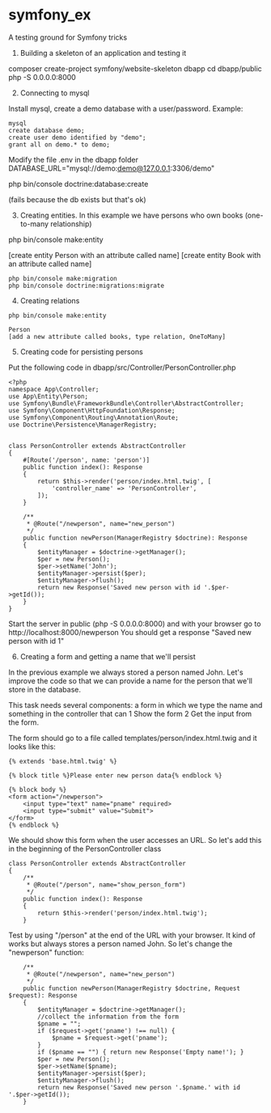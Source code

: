 # symfony_ex
A testing ground for Symfony tricks

1. Building a skeleton of an application and testing it

composer create-project symfony/website-skeleton dbapp
cd dbapp/public
php -S 0.0.0.0:8000


2. Connecting to mysql

Install mysql, create a demo database with a user/password.
Example:

```
mysql
create database demo;
create user demo identified by "demo";
grant all on demo.* to demo;
```

Modify the file .env in the dbapp folder
DATABASE_URL="mysql://demo:demo@127.0.0.1:3306/demo"

php bin/console doctrine:database:create

(fails because the db exists but that's ok)

3. Creating entities. In this example we have persons who own books (one-to-many relationship)

php bin/console make:entity

[create entity Person with an attribute called name]
[create entity Book with an attribute called name]

```
php bin/console make:migration
php bin/console doctrine:migrations:migrate
```

4. Creating relations

```
php bin/console make:entity

Person
[add a new attribute called books, type relation, OneToMany]
```

5. Creating code for persisting persons

Put the following code in dbapp/src/Controller/PersonController.php

```
<?php
namespace App\Controller;
use App\Entity\Person; 
use Symfony\Bundle\FrameworkBundle\Controller\AbstractController;
use Symfony\Component\HttpFoundation\Response;
use Symfony\Component\Routing\Annotation\Route;
use Doctrine\Persistence\ManagerRegistry;


class PersonController extends AbstractController
{
    #[Route('/person', name: 'person')]
    public function index(): Response
    {
        return $this->render('person/index.html.twig', [
            'controller_name' => 'PersonController',
        ]);
    }

    /**
     * @Route("/newperson", name="new_person")
     */
    public function newPerson(ManagerRegistry $doctrine): Response
    {
        $entityManager = $doctrine->getManager();
        $per = new Person();
        $per->setName('John');
        $entityManager->persist($per);
        $entityManager->flush();
        return new Response('Saved new person with id '.$per->getId());
    }
}

```

Start the server in public (php -S 0.0.0.0:8000) and with your browser go to http://localhost:8000/newperson
You should get a response "Saved new person with id 1"

6. Creating a form and getting a name that we'll persist

In the previous example we always stored a person named John. Let's improve the code so that we can provide a
name for the person that we'll store in the database.

This task needs several components: a form in which we type the name and something in the controller that can 
1 Show the form
2 Get the input from the form.

The form should go to a file called templates/person/index.html.twig and it looks like this:

```
{% extends 'base.html.twig' %}

{% block title %}Please enter new person data{% endblock %}

{% block body %}
<form action="/newperson">
    <input type="text" name="pname" required>
    <input type="submit" value="Submit">
</form>
{% endblock %}
```

We should show this form when the user accesses an URL. So let's add this in the beginning of the 
PersonController class

```
class PersonController extends AbstractController
{
    /**
     * @Route("/person", name="show_person_form")
     */
    public function index(): Response
    {
        return $this->render('person/index.html.twig');
    }
```   
  
Test by using "/person" at the end of the URL with your browser. It kind of works but always stores
a person named John. So let's change the "newperson" function:

```
    /**
     * @Route("/newperson", name="new_person")
     */
    public function newPerson(ManagerRegistry $doctrine, Request $request): Response
    {
        $entityManager = $doctrine->getManager();
        //collect the information from the form
        $pname = "";
        if ($request->get('pname') !== null) {
            $pname = $request->get('pname');
        }
        if ($pname == "") { return new Response('Empty name!'); }
        $per = new Person();
        $per->setName($pname);
        $entityManager->persist($per);
        $entityManager->flush();
        return new Response('Saved new person '.$pname.' with id '.$per->getId());
    }

```




